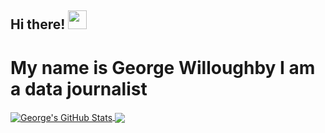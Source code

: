 ## Hi there!  <img src="https://raw.githubusercontent.com/MartinHeinz/MartinHeinz/master/wave.gif" width="30px">
# My name is George Willoughby I am a data journalist


<a href="https://github.com/GWilloughby99/GWilloughby99.github.io">
  <img align="center" src="https://github-readme-stats.vercel.app/api?username=GWilloughby99&show_icons=true&line_height=27&count_private=true&title_color=ffffff&text_color=c9cacc&icon_color=2bbc8a&bg_color=1d1f21" alt="George's GitHub Stats" />
</a>
<a href="https://github.com/GWilloughby99/GWilloughby99">
  <img align="center" src="https://github-readme-stats.vercel.app/api/top-langs/?username=GWilloughby99&tex&title_color=ffffff&text_color=c9cacc&icon_color=2bbc8a&bg_color=1d1f21" />
</a>
